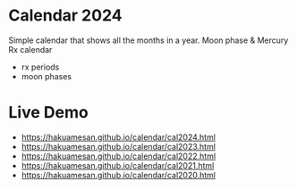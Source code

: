 # Calendar 2024

Simple calendar that shows all the months in a year. 
Moon phase & Mercury Rx calendar

- rx periods 
- moon phases

# Live Demo
- https://hakuamesan.github.io/calendar/cal2024.html
- https://hakuamesan.github.io/calendar/cal2023.html
- https://hakuamesan.github.io/calendar/cal2022.html
- https://hakuamesan.github.io/calendar/cal2021.html
- https://hakuamesan.github.io/calendar/cal2020.html
